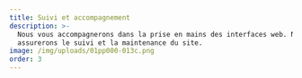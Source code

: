```yaml
---
title: Suivi et accompagnement
description: >-
  Nous vous accompagnerons dans la prise en mains des interfaces web. Nous nous
  assurerons le suivi et la maintenance du site.
image: /img/uploads/01pp000-013c.png
order: 3
---
```


